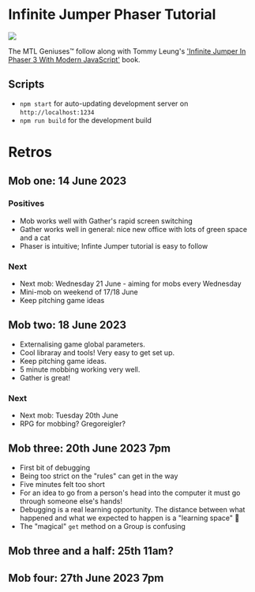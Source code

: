 # Infinite Jumper Phaser Tutorial

![](https://github.com/monkey-tennis-labs/infinite-jumper-phaser-tutorial/actions/workflows/deploy-to-pages.yml/badge.svg)

The MTL Geniuses™️ follow along with Tommy Leung's ['Infinite Jumper In Phaser 3 With Modern JavaScript'](https://ourcade.co/books/infinite-jumper-phaser3) book.

## Scripts

- `npm start` for auto-updating development server on `http://localhost:1234`
- `npm run build` for the development build

# Retros

## Mob one: 14 June 2023

### Positives

- Mob works well with Gather's rapid screen switching
- Gather works well in general: nice new office with lots of green space and a cat
- Phaser is intuitive; Infinte Jumper tutorial is easy to follow

### Next

- Next mob: Wednesday 21 June - aiming for mobs every Wednesday
- Mini-mob on weekend of 17/18 June
- Keep pitching game ideas

## Mob two: 18 June 2023

- Externalising game global parameters.
- Cool libraray and tools! Very easy to get set up.
- Keep pitching game ideas.
- 5 minute mobbing working very well.
- Gather is great!

### Next

- Next mob: Tuesday 20th June
- RPG for mobbing? Gregoreigler?

## Mob three: 20th June 2023 7pm

- First bit of debugging
- Being too strict on the "rules" can get in the way
- Five minutes felt too short
- For an idea to go from a person's head into the computer it must go through someone else's hands!
- Debugging is a real learning opportunity. The distance between what happened and what we expected to happen is a "learning space" 🙂
- The "magical" `get` method on a Group is confusing

## Mob three and a half: 25th 11am?

## Mob four: 27th June 2023 7pm
